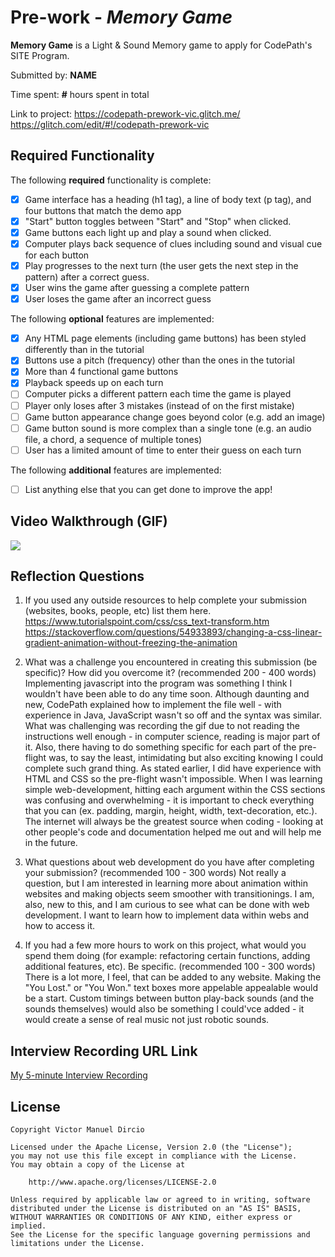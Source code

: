 # Pre-work - *Memory Game*

**Memory Game** is a Light & Sound Memory game to apply for CodePath's SITE Program. 

Submitted by: **NAME**

Time spent: **#** hours spent in total

Link to project: https://codepath-prework-vic.glitch.me/
https://glitch.com/edit/#!/codepath-prework-vic

## Required Functionality

The following **required** functionality is complete:

* [x] Game interface has a heading (h1 tag), a line of body text (p tag), and four buttons that match the demo app
* [x] "Start" button toggles between "Start" and "Stop" when clicked. 
* [x] Game buttons each light up and play a sound when clicked. 
* [x] Computer plays back sequence of clues including sound and visual cue for each button
* [x] Play progresses to the next turn (the user gets the next step in the pattern) after a correct guess. 
* [x] User wins the game after guessing a complete pattern
* [x] User loses the game after an incorrect guess

The following **optional** features are implemented:

* [x] Any HTML page elements (including game buttons) has been styled differently than in the tutorial
* [x] Buttons use a pitch (frequency) other than the ones in the tutorial
* [x] More than 4 functional game buttons
* [x] Playback speeds up on each turn
* [ ] Computer picks a different pattern each time the game is played
* [ ] Player only loses after 3 mistakes (instead of on the first mistake)
* [ ] Game button appearance change goes beyond color (e.g. add an image)
* [ ] Game button sound is more complex than a single tone (e.g. an audio file, a chord, a sequence of multiple tones)
* [ ] User has a limited amount of time to enter their guess on each turn

The following **additional** features are implemented:

- [ ] List anything else that you can get done to improve the app!

## Video Walkthrough (GIF)

![](https://i.imgur.com/pKMUju0.gif)

## Reflection Questions
1. If you used any outside resources to help complete your submission (websites, books, people, etc) list them here. 
https://www.tutorialspoint.com/css/css_text-transform.htm
https://stackoverflow.com/questions/54933893/changing-a-css-linear-gradient-animation-without-freezing-the-animation

2. What was a challenge you encountered in creating this submission (be specific)? How did you overcome it? (recommended 200 - 400 words) 
Implementing javascript into the program was something I think I wouldn't have been able to do any time soon. Although daunting and new, CodePath explained how to implement the file well - with experience in Java, JavaScript wasn't so off and the syntax was similar. What was challenging was recording the gif due to not reading the instructions well enough - in computer science, reading is major part of it. Also, there having to do something specific for each part of the pre-flight was, to say the least, intimidating but also exciting knowing I could complete such grand thing. As stated earlier, I did have experience with HTML and CSS so the pre-flight wasn't impossible. When I was learning simple web-development, hitting each argument within the CSS sections was confusing and overwhelming - it is important to check everything that you can (ex. padding, margin, height, width, text-decoration, etc.). The internet will always be the greatest source when coding - looking at other people's code and documentation helped me out and will help me in the future.

3. What questions about web development do you have after completing your submission? (recommended 100 - 300 words) 
Not really a question, but I am interested in learning more about animation within websites and making objects seem smoother with transitionings. I am, also, new to this, and I am curious to see what can be done with web development. I want to learn how to implement data within webs and how to access it.

4. If you had a few more hours to work on this project, what would you spend them doing (for example: refactoring certain functions, adding additional features, etc). Be specific. (recommended 100 - 300 words) 
There is a lot more, I feel, that can be added to any website. Making the "You Lost." or "You Won." text boxes more appelable appealable would be a start. Custom timings between button play-back sounds (and the sounds themselves) would also be something I could'vce added - it would create a sense of real music not just robotic sounds. 



## Interview Recording URL Link

[My 5-minute Interview Recording](your-link-here)


## License

    Copyright Victor Manuel Dircio

    Licensed under the Apache License, Version 2.0 (the "License");
    you may not use this file except in compliance with the License.
    You may obtain a copy of the License at

        http://www.apache.org/licenses/LICENSE-2.0

    Unless required by applicable law or agreed to in writing, software
    distributed under the License is distributed on an "AS IS" BASIS,
    WITHOUT WARRANTIES OR CONDITIONS OF ANY KIND, either express or implied.
    See the License for the specific language governing permissions and
    limitations under the License.
